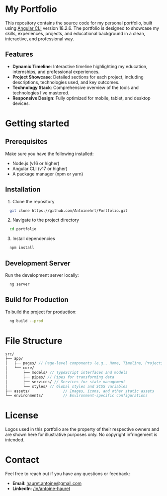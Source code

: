 # My Portfolio

This repository contains the source code for my personal portfolio, built using [Angular CLI](https://github.com/angular/angular-cli) version 18.2.6. The portfolio is designed to showcase my skills, experiences, projects, and educational background in a clean, interactive, and professional way.

## Features

- **Dynamic Timeline**: Interactive timeline highlighting my education, internships, and professional experiences.
- **Project Showcase**: Detailed sections for each project, including descriptions, technologies used, and key outcomes.
- **Technology Stack**: Comprehensive overview of the tools and technologies I’ve mastered.
- **Responsive Design**: Fully optimized for mobile, tablet, and desktop devices.

# Getting started

## Prerequisites

Make sure you have the following installed:

- Node.js (v16 or higher)
- Angular CLI (v17 or higher)
- A package manager (npm or yarn)

## Installation

1. Clone the repository

```bash
  git clone https://github.com/Antoinehrt/Portfolio.git
```

2. Navigate to the project directory

```bash
  cd portfolio
```

3. Install dependencies
```bash
  npm install
```

## Development Server
Run the development server locally:
```bash
  ng server
```

## Build for Production
To build the project for production:
```bash
  ng build --prod
```
# File Structure

```scss
src/
├── app/
│   ├── pages/ // Page-level components (e.g., Home, Timeline, Projects)
│   └── core/            
│       ├── models/ // TypeScript interfaces and models
│       ├── pipes/ // Pipes for transforming data
│       ├── services/ // Services for state management
│       └── styles/ // Global styles and SCSS variables 
├── assets/               // Images, icons, and other static assets
└── environments/         // Environment-specific configurations
```



# License

Logos used in this portfolio are the property of their respective owners and are shown here for illustrative purposes only. No copyright infringement is intended.

# Contact

Feel free to reach out if you have any questions or feedback:

- **Email**: hauret.antoine@gmail.com
- **LinkedIn**: [/in/antoine-hauret](https://www.linkedin.com/in/antoine-hauret)

